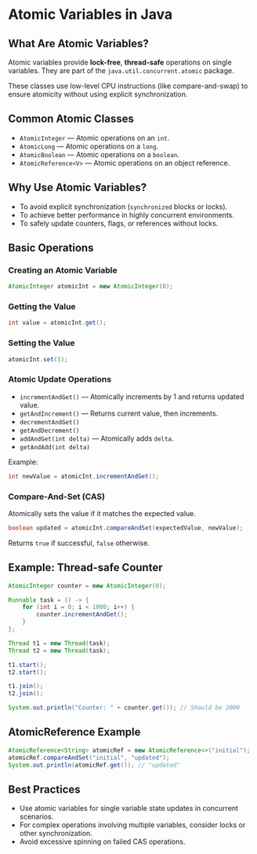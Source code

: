 # Atomic Variables in Java

## What Are Atomic Variables?

Atomic variables provide **lock-free**, **thread-safe** operations on single variables. They are part of the `java.util.concurrent.atomic` package.

These classes use low-level CPU instructions (like compare-and-swap) to ensure atomicity without using explicit synchronization.

## Common Atomic Classes

- `AtomicInteger` — Atomic operations on an `int`.
- `AtomicLong` — Atomic operations on a `long`.
- `AtomicBoolean` — Atomic operations on a `boolean`.
- `AtomicReference<V>` — Atomic operations on an object reference.

## Why Use Atomic Variables?

- To avoid explicit synchronization (`synchronized` blocks or locks).
- To achieve better performance in highly concurrent environments.
- To safely update counters, flags, or references without locks.

## Basic Operations

### Creating an Atomic Variable

```java
AtomicInteger atomicInt = new AtomicInteger(0);
```

### Getting the Value

```java
int value = atomicInt.get();
```

### Setting the Value

```java
atomicInt.set(5);
```

### Atomic Update Operations

- `incrementAndGet()` — Atomically increments by 1 and returns updated value.
- `getAndIncrement()` — Returns current value, then increments.
- `decrementAndGet()`
- `getAndDecrement()`
- `addAndGet(int delta)` — Atomically adds `delta`.
- `getAndAdd(int delta)`

Example:

```java
int newValue = atomicInt.incrementAndGet();
```

### Compare-And-Set (CAS)

Atomically sets the value if it matches the expected value.

```java
boolean updated = atomicInt.compareAndSet(expectedValue, newValue);
```

Returns `true` if successful, `false` otherwise.

## Example: Thread-safe Counter

```java
AtomicInteger counter = new AtomicInteger(0);

Runnable task = () -> {
    for (int i = 0; i < 1000; i++) {
        counter.incrementAndGet();
    }
};

Thread t1 = new Thread(task);
Thread t2 = new Thread(task);

t1.start();
t2.start();

t1.join();
t2.join();

System.out.println("Counter: " + counter.get()); // Should be 2000
```

## AtomicReference Example

```java
AtomicReference<String> atomicRef = new AtomicReference<>("initial");
atomicRef.compareAndSet("initial", "updated");
System.out.println(atomicRef.get()); // "updated"
```

## Best Practices

- Use atomic variables for single variable state updates in concurrent scenarios.
- For complex operations involving multiple variables, consider locks or other synchronization.
- Avoid excessive spinning on failed CAS operations.
